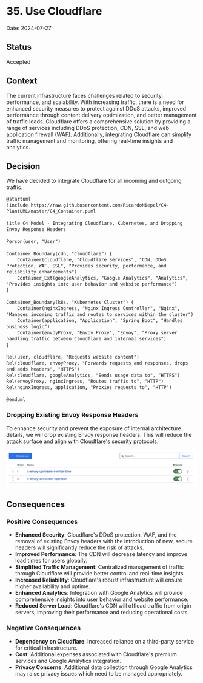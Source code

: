 # 35. Use Cloudflare

Date: 2024-07-27

## Status

Accepted

## Context

The current infrastructure faces challenges related to security, performance, and scalability. 
With increasing traffic, there is a need for enhanced security measures to protect against DDoS attacks, 
improved performance through content delivery optimization, and better management of traffic loads. 
Cloudflare offers a comprehensive solution by providing a range of services including DDoS protection, CDN, SSL, and 
web application firewall (WAF). Additionally, integrating Cloudflare can simplify traffic management and monitoring, 
offering real-time insights and analytics.

## Decision

We have decided to integrate Cloudflare for all incoming and outgoing traffic.

```puml
@startuml
!include https://raw.githubusercontent.com/RicardoNiepel/C4-PlantUML/master/C4_Container.puml

title C4 Model - Integrating Cloudflare, Kubernetes, and Dropping Envoy Response Headers

Person(user, "User")

Container_Boundary(cdn, "Cloudflare") {
    Container(cloudflare, "Cloudflare Services", "CDN, DDoS Protection, WAF, SSL", "Provides security, performance, and reliability enhancements")
    Container_Ext(googleAnalytics, "Google Analytics", "Analytics", "Provides insights into user behavior and website performance")
}

Container_Boundary(k8s, "Kubernetes Cluster") {
    Container(nginxIngress, "Nginx Ingress Controller", "Nginx", "Manages incoming traffic and routes to services within the cluster")
    Container(application, "Application", "Spring Boot", "Handles business logic")
    Container(envoyProxy, "Envoy Proxy", "Envoy", "Proxy server handling traffic between Cloudflare and internal services")
}

Rel(user, cloudflare, "Requests website content")
Rel(cloudflare, envoyProxy, "Forwards requests and responses, drops and adds headers", "HTTPS")
Rel(cloudflare, googleAnalytics, "Sends usage data to", "HTTPS")
Rel(envoyProxy, nginxIngress, "Routes traffic to", "HTTP")
Rel(nginxIngress, application, "Proxies requests to", "HTTP")

@enduml
```

### Dropping Existing Envoy Response Headers

To enhance security and prevent the exposure of internal architecture details, we will drop existing Envoy response headers. 
This will reduce the attack surface and align with Cloudflare's security protocols.

![rules.png](./images/ADR-0035/rules.png)

## Consequences

### Positive Consequences

- **Enhanced Security**: Cloudflare's DDoS protection, WAF, and the removal of existing Envoy headers with the introduction of new, secure headers will significantly reduce the risk of attacks.
- **Improved Performance**: The CDN will decrease latency and improve load times for users globally.
- **Simplified Traffic Management**: Centralized management of traffic through Cloudflare will provide better control and real-time insights.
- **Increased Reliability**: Cloudflare's robust infrastructure will ensure higher availability and uptime.
- **Enhanced Analytics**: Integration with Google Analytics will provide comprehensive insights into user behavior and website performance.
- **Reduced Server Load**: Cloudflare's CDN will offload traffic from origin servers, improving their performance and reducing operational costs.

### Negative Consequences

- **Dependency on Cloudflare**: Increased reliance on a third-party service for critical infrastructure.
- **Cost**: Additional expenses associated with Cloudflare's premium services and Google Analytics integration.
- **Privacy Concerns**: Additional data collection through Google Analytics may raise privacy issues which need to be managed appropriately.

